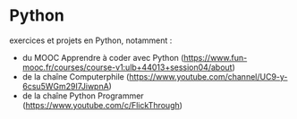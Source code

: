 # Python
exercices et projets en Python, notamment : 
* du MOOC Apprendre à coder avec Python (https://www.fun-mooc.fr/courses/course-v1:ulb+44013+session04/about)
* de la chaîne Computerphile (https://www.youtube.com/channel/UC9-y-6csu5WGm29I7JiwpnA)
* de la chaîne  Python Programmer (https://www.youtube.com/c/FlickThrough)
